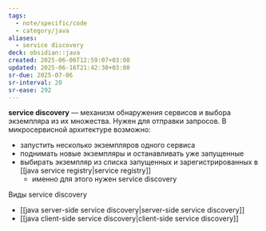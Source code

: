```yaml
---
tags:
  - note/specific/code
  - category/java
aliases:
  - service discovery
deck: obsidian::java
created: 2025-06-06T12:59:07+03:00
updated: 2025-06-16T21:42:30+03:00
sr-due: 2025-07-06
sr-interval: 20
sr-ease: 292
---
```


**service discovery**
—
механизм обнаружения сервисов и выбора экземпляра из их множества. Нужен для отправки запросов.
В микросервисной архитектуре возможно:
- запустить несколько экземпляров одного сервиса
- поднимать новые экземпляры и останавливать уже запущенные
- выбирать экземпляр из списка запущенных и зарегистрированных в [[java service registry|service registry]]
	- именно для этого нужен service discovery

Виды service discovery
- [[java server-side service discovery|server-side service discovery]]
- [[java client-side service discovery|client-side service discovery]]
